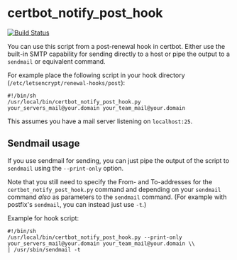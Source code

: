 certbot_notify_post_hook
========================

[![Build Status](https://travis-ci.org/hstock/certbot-renew-email.svg?branch=master)](https://travis-ci.org/hstock/certbot-renew-email)

You can use this script from a post-renewal hook in certbot. Either use the
built-in SMTP capability for sending directly to a host or pipe the output
to a `sendmail` or equivalent command.

For example place the following script in your hook directory
(`/etc/letsencrypt/renewal-hooks/post`):

    #!/bin/sh
    /usr/local/bin/certbot_notify_post_hook.py your_servers_mail@your.domain your_team_mail@your.domain

This assumes you have a mail server listening on `localhost:25`.

Sendmail usage
--------------

If you use sendmail for sending, you can just pipe the output of the
script to `sendmail` using the `--print-only` option.

Note that you still need to specify the From- and To-addresses for the
`certbot_notify_post_hook.py` command and depending on your `sendmail`
command _also_ as parameters to the `sendmail` command. (For example with
postfix's `sendmail`, you can instead just use `-t`.)

Example for hook script:

    #!/bin/sh
    /usr/local/bin/certbot_notify_post_hook.py --print-only your_servers_mail@your.domain your_team_mail@your.domain \\
    | /usr/sbin/sendmail -t

